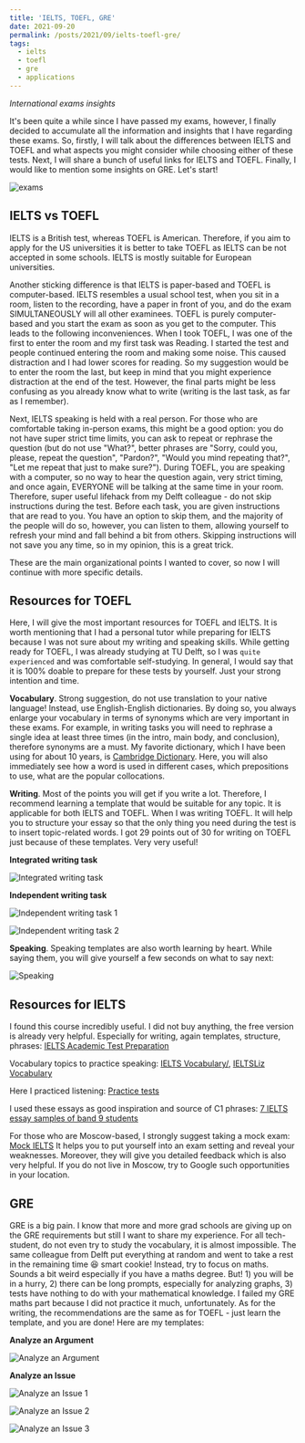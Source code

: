 ```yaml
---
title: 'IELTS, TOEFL, GRE'
date: 2021-09-20
permalink: /posts/2021/09/ielts-toefl-gre/
tags:
  - ielts
  - toefl
  - gre
  - applications
---
```


*International exams insights*



It's been quite a while since I have passed my exams, however, I finally decided to accumulate all the information and insights that I have regarding these exams. So, firstly, I will talk about the differences between IELTS and TOEFL and what aspects you might consider while choosing either of these tests. Next, I will share a bunch of useful links for IELTS and TOEFL. Finally, I would like to mention some insights on GRE. Let's start!

![exams](/images/ielts-toefl-gre.png)

## IELTS vs TOEFL

IELTS is a British test, whereas TOEFL is American. Therefore, if you aim to apply for the US universities it is better to take TOEFL as IELTS can be not accepted in some schools. IELTS is mostly suitable for European universities. 

Another sticking difference is that IELTS is paper-based and TOEFL is computer-based. IELTS resembles a usual school test, when you sit in a room, listen to the recording, have a paper in front of you, and do the exam SIMULTANEOUSLY will all other examinees. TOEFL is purely computer-based and you start the exam as soon as you get to the computer. This leads to the following inconveniences. When I took TOEFL, I was one of the first to enter the room and my first task was Reading. I started the test and people continued entering the room and making some noise. This caused distraction and I had lower scores for reading. So my suggestion would be to enter the room the last, but keep in mind that you might experience distraction at the end of the test. However, the final parts might be less confusing as you already know what to write (writing is the last task, as far as I remember). 

Next, IELTS speaking is held with a real person. For those who are comfortable taking in-person exams, this might be a good option: you do not have super strict time limits, you can ask to repeat or rephrase the question (but do not use "What?", better phrases are "Sorry, could you, please, repeat the question", "Pardon?", "Would you mind repeating that?", "Let me repeat that just to make sure?"). During TOEFL, you are speaking with a computer, so no way to hear the question again, very strict timing, and once again, EVERYONE will be talking at the same time in your room. Therefore, super useful lifehack from my Delft colleague - do not skip instructions during the test. Before each task, you are given instructions that are read to you. You have an option to skip them, and the majority of the people will do so, however, you can listen to them, allowing yourself to refresh your mind and fall behind a bit from others. Skipping instructions will not save you any time, so in my opinion, this is a great trick.

These are the main organizational points I wanted to cover, so now I will continue with more specific details.

 

## Resources for TOEFL

Here, I will give the most important resources for TOEFL and IELTS. It is worth mentioning that I had a personal tutor while preparing for IELTS because I was not sure about my writing and speaking skills. While getting ready for TOEFL, I was already studying at TU Delft, so I was `quite experienced` and was comfortable self-studying. In general, I would say that it is 100% doable to prepare for these tests by yourself. Just your strong intention and time. 

**Vocabulary**. Strong suggestion, do not use translation to your native language! Instead, use English-English dictionaries. By doing so, you always enlarge your vocabulary in terms of synonyms which are very important in these exams. For example, in writing tasks you will need to rephrase a single idea at least three times (in the intro, main body, and conclusion), therefore synonyms are a must.  My favorite dictionary, which I have been using for about 10 years, is [Cambridge Dictionary](https://dictionary.cambridge.org/). Here, you will also immediately see how a word is used in different cases, which prepositions to use, what are the popular collocations. 

**Writing**. Most of the points you will get if you write a lot. Therefore, I recommend learning a template that would be suitable for any topic. It is applicable for both IELTS and TOEFL. When I was writing TOEFL. It will help you to structure your essay so that the only thing you need during the test is to insert topic-related words. I got 29 points out of 30 for writing on TOEFL just because of these templates. Very very useful!

**Integrated writing task**

![Integrated writing task](/images/Integrated-writing-task.jpeg)

**Independent writing task**

![Independent writing task 1](/images/Independent-writing-task-1.jpeg)

![Independent writing task 2](/images/Independent-writing-task-2.jpeg)

**Speaking**. Speaking templates are also worth learning by heart. While saying them, you will give yourself a few seconds on what to say next: 

![Speaking](/images/Speaking.jpeg)

## Resources for IELTS

I found this course incredibly useful. I did not buy anything, the free version is already very helpful. Especially for writing, again templates, structure, phrases: [IELTS Academic Test Preparation](https://www.edx.org/course/ielts-academic-test-preparation)

Vocabulary topics to practice speaking: [IELTS Vocabulary/](http://www.ieltsspeaking.co.uk/ielts-vocabulary/), [IELTSLiz Vocabulary](http://ieltsliz.com/vocabulary/)

Here I practiced listening: [Practice tests](https://www.english-exam.org/IELTS/practice_tests/) 

I used these essays as good inspiration and source of C1 phrases: [7 IELTS essay samples of band 9 students](https://ieltsonlinepractice.com/7-ielts-essay-samples-of-band-9-students/)

For those who are Moscow-based, I strongly suggest taking a mock exam: [Mock IELTS](https://www.ielts.su/academic_center/mock_ielts) It helps you to put yourself into an exam setting and reveal your weaknesses. Moreover, they will give you detailed feedback which is also very helpful. If you do not live in Moscow, try to Google such opportunities in your location.

## GRE

GRE is a big pain. I know that more and more grad schools are giving up on the GRE requirements but still I want to share my experience. For all tech-student, do not even try to study the vocabulary, it is almost impossible. The same colleague from Delft put everything at random and went to take a rest in the remaining time 😆 smart cookie! Instead, try to focus on maths. Sounds a bit weird especially if you have a maths degree. But! 1) you will be in a hurry, 2) there can be long prompts, especially for analyzing graphs, 3) tests have nothing to do with your mathematical knowledge. I failed my GRE maths part because I did not practice it much, unfortunately. As for the writing, the recommendations are the same as for TOEFL - just learn the template, and you are done! Here are my templates:

**Analyze an Argument**

![Analyze an Argument](/images/Analyze-an-Argument.jpeg)


**Analyze an Issue**

![Analyze an Issue 1](/images/Analyze-an-Issue-1.jpeg)

![Analyze an Issue 2](/images/Analyze-an-Issue-2.jpeg)

![Analyze an Issue 3](/images/Analyze-an-Issue-3.jpeg)

